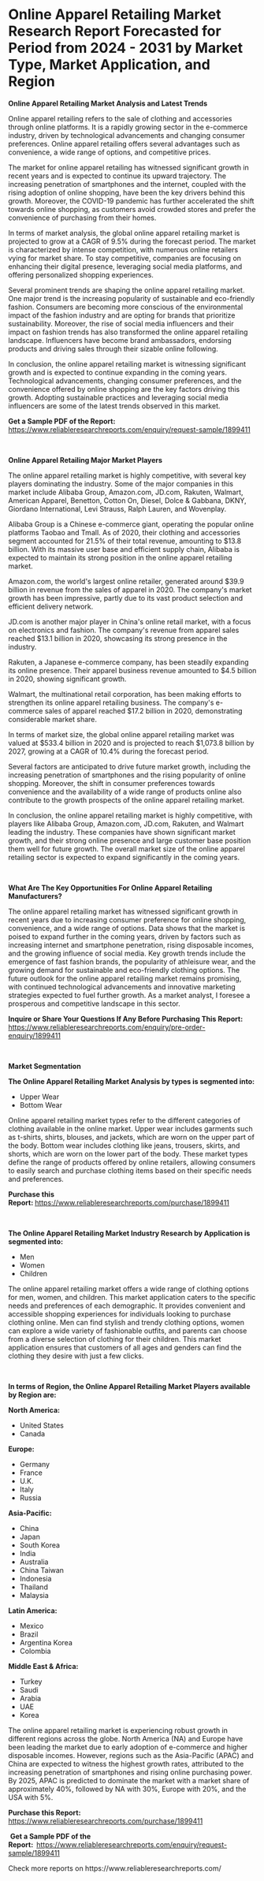 <p><h1>Online Apparel Retailing Market Research Report Forecasted for Period from 2024 -  2031 by Market Type, Market Application, and Region</h1></p><p><strong>Online Apparel Retailing Market Analysis and Latest Trends</strong></p>
<p><p>Online apparel retailing refers to the sale of clothing and accessories through online platforms. It is a rapidly growing sector in the e-commerce industry, driven by technological advancements and changing consumer preferences. Online apparel retailing offers several advantages such as convenience, a wide range of options, and competitive prices.</p><p>The market for online apparel retailing has witnessed significant growth in recent years and is expected to continue its upward trajectory. The increasing penetration of smartphones and the internet, coupled with the rising adoption of online shopping, have been the key drivers behind this growth. Moreover, the COVID-19 pandemic has further accelerated the shift towards online shopping, as customers avoid crowded stores and prefer the convenience of purchasing from their homes.</p><p>In terms of market analysis, the global online apparel retailing market is projected to grow at a CAGR of 9.5% during the forecast period. The market is characterized by intense competition, with numerous online retailers vying for market share. To stay competitive, companies are focusing on enhancing their digital presence, leveraging social media platforms, and offering personalized shopping experiences.</p><p>Several prominent trends are shaping the online apparel retailing market. One major trend is the increasing popularity of sustainable and eco-friendly fashion. Consumers are becoming more conscious of the environmental impact of the fashion industry and are opting for brands that prioritize sustainability. Moreover, the rise of social media influencers and their impact on fashion trends has also transformed the online apparel retailing landscape. Influencers have become brand ambassadors, endorsing products and driving sales through their sizable online following.</p><p>In conclusion, the online apparel retailing market is witnessing significant growth and is expected to continue expanding in the coming years. Technological advancements, changing consumer preferences, and the convenience offered by online shopping are the key factors driving this growth. Adopting sustainable practices and leveraging social media influencers are some of the latest trends observed in this market.</p></p>
<p><strong>Get a Sample PDF of the Report:&nbsp;</strong> <a href="https://www.reliableresearchreports.com/enquiry/request-sample/1899411">https://www.reliableresearchreports.com/enquiry/request-sample/1899411</a></p>
<p>&nbsp;</p>
<p><strong>Online Apparel Retailing Major Market Players</strong></p>
<p><p>The online apparel retailing market is highly competitive, with several key players dominating the industry. Some of the major companies in this market include Alibaba Group, Amazon.com, JD.com, Rakuten, Walmart, American Apparel, Benetton, Cotton On, Diesel, Dolce & Gabbana, DKNY, Giordano International, Levi Strauss, Ralph Lauren, and Wovenplay.</p><p>Alibaba Group is a Chinese e-commerce giant, operating the popular online platforms Taobao and Tmall. As of 2020, their clothing and accessories segment accounted for 21.5% of their total revenue, amounting to $13.8 billion. With its massive user base and efficient supply chain, Alibaba is expected to maintain its strong position in the online apparel retailing market.</p><p>Amazon.com, the world's largest online retailer, generated around $39.9 billion in revenue from the sales of apparel in 2020. The company's market growth has been impressive, partly due to its vast product selection and efficient delivery network.</p><p>JD.com is another major player in China's online retail market, with a focus on electronics and fashion. The company's revenue from apparel sales reached $13.1 billion in 2020, showcasing its strong presence in the industry.</p><p>Rakuten, a Japanese e-commerce company, has been steadily expanding its online presence. Their apparel business revenue amounted to $4.5 billion in 2020, showing significant growth.</p><p>Walmart, the multinational retail corporation, has been making efforts to strengthen its online apparel retailing business. The company's e-commerce sales of apparel reached $17.2 billion in 2020, demonstrating considerable market share.</p><p>In terms of market size, the global online apparel retailing market was valued at $533.4 billion in 2020 and is projected to reach $1,073.8 billion by 2027, growing at a CAGR of 10.4% during the forecast period.</p><p>Several factors are anticipated to drive future market growth, including the increasing penetration of smartphones and the rising popularity of online shopping. Moreover, the shift in consumer preferences towards convenience and the availability of a wide range of products online also contribute to the growth prospects of the online apparel retailing market.</p><p>In conclusion, the online apparel retailing market is highly competitive, with players like Alibaba Group, Amazon.com, JD.com, Rakuten, and Walmart leading the industry. These companies have shown significant market growth, and their strong online presence and large customer base position them well for future growth. The overall market size of the online apparel retailing sector is expected to expand significantly in the coming years.</p></p>
<p>&nbsp;</p>
<p><strong>What Are The Key Opportunities For Online Apparel Retailing Manufacturers?</strong></p>
<p><p>The online apparel retailing market has witnessed significant growth in recent years due to increasing consumer preference for online shopping, convenience, and a wide range of options. Data shows that the market is poised to expand further in the coming years, driven by factors such as increasing internet and smartphone penetration, rising disposable incomes, and the growing influence of social media. Key growth trends include the emergence of fast fashion brands, the popularity of athleisure wear, and the growing demand for sustainable and eco-friendly clothing options. The future outlook for the online apparel retailing market remains promising, with continued technological advancements and innovative marketing strategies expected to fuel further growth. As a market analyst, I foresee a prosperous and competitive landscape in this sector.</p></p>
<p><strong>Inquire or Share Your Questions If Any Before Purchasing This Report:</strong> <a href="https://www.reliableresearchreports.com/enquiry/pre-order-enquiry/1899411">https://www.reliableresearchreports.com/enquiry/pre-order-enquiry/1899411</a></p>
<p>&nbsp;</p>
<p><strong>Market Segmentation</strong></p>
<p><strong>The Online Apparel Retailing Market Analysis by types is segmented into:</strong></p>
<p><ul><li>Upper Wear</li><li>Bottom Wear</li></ul></p>
<p><p>Online apparel retailing market types refer to the different categories of clothing available in the online market. Upper wear includes garments such as t-shirts, shirts, blouses, and jackets, which are worn on the upper part of the body. Bottom wear includes clothing like jeans, trousers, skirts, and shorts, which are worn on the lower part of the body. These market types define the range of products offered by online retailers, allowing consumers to easily search and purchase clothing items based on their specific needs and preferences.</p></p>
<p><strong>Purchase this Report:&nbsp;</strong><a href="https://www.reliableresearchreports.com/purchase/1899411">https://www.reliableresearchreports.com/purchase/1899411</a></p>
<p>&nbsp;</p>
<p><strong>The Online Apparel Retailing Market Industry Research by Application is segmented into:</strong></p>
<p><ul><li>Men</li><li>Women</li><li>Children</li></ul></p>
<p><p>The online apparel retailing market offers a wide range of clothing options for men, women, and children. This market application caters to the specific needs and preferences of each demographic. It provides convenient and accessible shopping experiences for individuals looking to purchase clothing online. Men can find stylish and trendy clothing options, women can explore a wide variety of fashionable outfits, and parents can choose from a diverse selection of clothing for their children. This market application ensures that customers of all ages and genders can find the clothing they desire with just a few clicks.</p></p>
<p>&nbsp;</p>
<p><strong>In terms of Region, the Online Apparel Retailing Market Players available by Region are:</strong></p>
<p>
    <p> <strong> North America: </strong>
        <ul>
            <li>United States</li>
            <li>Canada</li>
        </ul>
        </p> 
    <p> <strong> Europe: </strong>
        <ul>
            <li>Germany</li>
            <li>France</li>
            <li>U.K.</li>
            <li>Italy</li>
            <li>Russia</li>
        </ul>
        </p> 
    <p> <strong> Asia-Pacific: </strong>
        <ul>
            <li>China</li>
            <li>Japan</li>
            <li>South Korea</li>
            <li>India</li>
            <li>Australia</li>
            <li>China Taiwan</li>
            <li>Indonesia</li>
            <li>Thailand</li>
            <li>Malaysia</li>
        </ul>
        </p> 
    <p> <strong> Latin America: </strong>
        <ul>
            <li>Mexico</li>
            <li>Brazil</li>
            <li>Argentina Korea</li>
            <li>Colombia</li>
        </ul>
        </p> 
    <p> <strong> Middle East & Africa: </strong>
        <ul>
            <li>Turkey</li>
            <li>Saudi</li>
            <li>Arabia</li>
            <li>UAE</li>
            <li>Korea</li>
        </ul>
    </p>
    </p>
<p><p>The online apparel retailing market is experiencing robust growth in different regions across the globe. North America (NA) and Europe have been leading the market due to early adoption of e-commerce and higher disposable incomes. However, regions such as the Asia-Pacific (APAC) and China are expected to witness the highest growth rates, attributed to the increasing penetration of smartphones and rising online purchasing power. By 2025, APAC is predicted to dominate the market with a market share of approximately 40%, followed by NA with 30%, Europe with 20%, and the USA with 5%.</p></p>
<p><strong>Purchase this Report: </strong><a href="https://www.reliableresearchreports.com/purchase/1899411">https://www.reliableresearchreports.com/purchase/1899411</a></p>
<p>&nbsp;<strong>Get a Sample PDF of the Report:&nbsp;&nbsp;</strong><a href="https://www.reliableresearchreports.com/enquiry/request-sample/1899411">https://www.reliableresearchreports.com/enquiry/request-sample/1899411</a></p>
<p><strong></strong></p>
<p>Check more reports on https://www.reliableresearchreports.com/</p>
